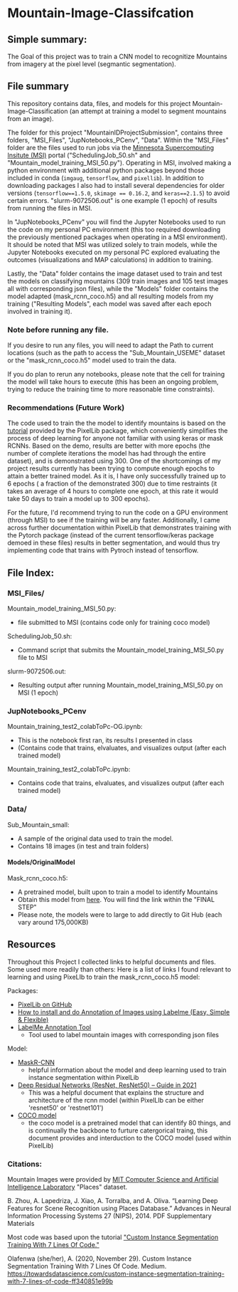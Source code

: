# Mountain-Image-Classifcation

## Simple summary: 

The Goal of this project was to train a CNN model to recognitize Mountains from imagery at the pixel level (segmantic segmentation).

## File summary

This repository contains data, files, and models for this project Mountain-Image-Classification (an attempt at training a model to segment mountains from an image). 

The folder for this project "MountainIDProjectSubmission", contains three folders, "MSI_Files", "JupNotebooks_PCenv", "Data". Within the "MSI_Files" folder are the files used to run jobs via the [Minnesota Supercomputing Insitute (MSI)](https://www.msi.umn.edu/) portal ("SchedulingJob_50.sh" and "Mountain_model_training_MSI_50.py"). Operating in MSI, involved making a python environment with additional python packages beyond those included in conda (`imgaug`, `tensorflow`, and `pixellib`). In addition to downloading packages I also had to install several dependencies for older versions (`tensorflow==1.5.0`, `skimage == 0.16.2`, and `keras==2.1.5`) to avoid certain errors. "slurm-9072506.out" is one example (1 epoch) of results from running the files in MSI. 

In "JupNotebooks_PCenv" you will find the Jupyter Notebooks used to run the code on my personal PC environment (this too required downloading the previously  mentioned packages when operating in a MSI environment). It should be noted that MSI was utilized solely to train models, while the Jupyter Notebooks executed on my personal PC explored evaluating the outcomes (visualizations and MAP calculations) in addition to training. 

Lastly, the "Data" folder contains the image dataset used to train and test the models on classifying mountains (309 train images and 105 test images all with corresponding json files), while the "Models" folder contains the model adapted (mask_rcnn_coco.h5) and all resulting models from my training ("Resulting Models", each model was saved after each epoch involved in training it). 

### Note before running any file. 

If you desire to run any files, you will need to adapt the Path to current locations (such as the path to access the "Sub_Mountain_USEME" dataset or the "mask_rcnn_coco.h5" model used to train the data. 

If you do plan to rerun any notebooks, please note that the cell for training the model will take hours to execute (this has been an ongoing problem, trying to reduce the training time to more reasonable time constraints). 

### Recommendations (Future Work)

The code used to train the the model to identify mountains is based on the [tutorial](https://pixellib.readthedocs.io/en/latest/Image_instance.html) provided by the PixelLib package, which conveniently simplifies the process of deep learning for anyone not familiar with using keras or mask RCNNs. Based on the demo, results are better with more epochs (the number of complete iterations the model has had through the entire dataset), and is demonstrated using 300. One of the shortcomings of my project results currently has been trying to compute enough epochs to attain a better trained model. As it is, I have only successfully trained up to 6 epochs ( a fraction of the demonstrated 300) due to time restraints (it takes an average of 4 hours to complete one epoch, at this rate it would take 50 days to train a model up to 300 epochs). 

For the future, I'd recommend trying to run the code on a GPU environment (through MSI) to see if the training will be any faster. Additionally, I came across further documentation within PixelLib that demonstrates training with the Pytorch package (instead of the current tensorflow/keras package demoed in these files) results in better segmentation, and would thus try implementing code that trains with Pytroch instead of tensorflow.  

## File Index:
### MSI_Files/
Mountain_model_training_MSI_50.py:
  * file submitted to MSI (contains code only for training coco model)

SchedulingJob_50.sh:
  * Command script that submits the Mountain_model_training_MSI_50.py file to MSI

slurm-9072506.out:
  * Resulting output after running Mountain_model_training_MSI_50.py on MSI (1 epoch)
### JupNotebooks_PCenv
Mountain_training_test2_colabToPc-OG.ipynb:
  * This is the notebook first ran, its results I presented in class
  * (Contains code that trains, elvaluates, and visualizes output (after each trained model)

Mountain_training_test2_colabToPc.ipynb:
  * Contains code that trains, elvaluates, and visualizes output (after each trained model)
### Data/
Sub_Mountain_small:
  * A sample of the original data used to train the model.
  * Contains 18 images (in test and train folders)
#### Models/OriginalModel
  Mask_rcnn_coco.h5:
   * A pretrained model, built upon to train a model to identify Mountains
   * Obtain this model from [here](https://towardsdatascience.com/custom-instance-segmentation-training-with-7-lines-of-code-ff340851e99b). You will find the link within the  "FINAL STEP"
   * Please note, the models were to large to add directly to Git Hub (each vary around 175,000KB)
## Resources

Throughout this Project I collected links to helpful documents and files. Some used more readily than others: Here is a list of links I found relevant to learning and using PixeLIb to train the mask_rcnn_coco.h5 model:

Packages: 
* [PixelLib on GitHub](https://github.com/ayoolaolafenwa/PixelLib)
* [How to install and do Annotation of Images using Labelme (Easy, Simple & Flexible)](https://www.youtube.com/watch?v=XKJc2YT5-es)
* [LabelMe Annotation Tool](https://github.com/CSAILVision/LabelMeAnnotationTool)
    * Tool used to label mountain images with corresponding json files
    
Model: 
* [MaskR-CNN](https://github.com/matterport/Mask_RCNN)
    * helpful information about the model and deep learning used to train instance segmentation within PixelLib
* [Deep Residual Networks (ResNet, ResNet50) – Guide in 2021](https://viso.ai/deep-learning/resnet-residual-neural-network/)
    * This was a helpful document that explains the structure and architecture of the rcnn model (within PixelLIb can be either 'resnet50' or 'restnet101')
* [COCO model](https://arxiv.org/pdf/1405.0312.pdf) 
    * the coco model is a pretrained model that can identify 80 things, and is continually the backbone to furture catergorical traing, this document provides and interduction to the COCO model (used within PixelLib)
### Citations:
Mountain Images were provided by [MIT Computer Science and Artificial Intelligence Laboratory](http://places.csail.mit.edu/) "Places" dataset. 

B. Zhou, A. Lapedriza, J. Xiao, A. Torralba, and A. Oliva. “Learning Deep Features for Scene Recognition using Places Database.” Advances in Neural Information Processing Systems 27 (NIPS), 2014. PDF Supplementary Materials

Most code was based upon the tutorial ["Custom Instance Segmentation Training With 7 Lines Of Code."](https://towardsdatascience.com/custom-instance-segmentation-training-with-7-lines-of-code-ff340851e99b)

Olafenwa (she/her), A. (2020, November 29). Custom Instance Segmentation Training With 7 Lines Of Code. Medium. https://towardsdatascience.com/custom-instance-segmentation-training-with-7-lines-of-code-ff340851e99b
